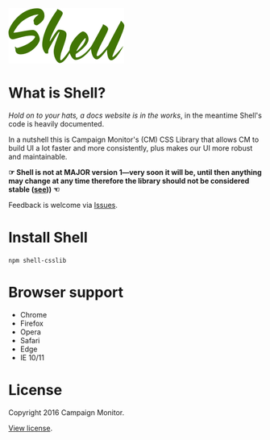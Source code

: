 <img src="docs/src/assets/img/logo.png" alt="Shell logo" width="230">

# What is Shell?

*Hold on to your hats, a docs website is in the works*, in the meantime Shell's
code is heavily documented.

In a nutshell this is Campaign Monitor's (CM) CSS Library that allows CM to build UI a lot faster and more consistently, plus makes our UI more robust and maintainable.

**☞ Shell is not at MAJOR version 1—very soon it will be, until then anything may change at any time therefore the library should not be considered stable ([see](http://semver.org/#spec-item-4))) ☜**

Feedback is welcome via [Issues](https://github.com/campaignmonitor/shell/issues).


# Install Shell

`npm shell-csslib`


# Browser support

- Chrome
- Firefox
- Opera
- Safari
- Edge
- IE 10/11


# License

Copyright 2016 Campaign Monitor.

[View license](LICENSE).
